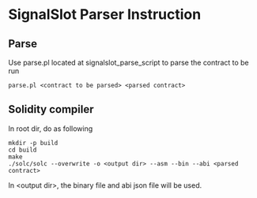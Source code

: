 # SignalSlot Parser Instruction
## Parse
Use parse.pl located at signalslot\_parse\_script to parse the contract to be run
```
parse.pl <contract to be parsed> <parsed contract>
```
## Solidity compiler
In root dir, do as following
```
mkdir -p build
cd build
make
./solc/solc --overwrite -o <output dir> --asm --bin --abi <parsed contract>
```
In \<output dir\>, the binary file and abi json file will be used.
